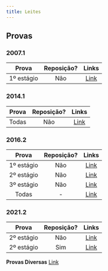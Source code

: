 ```yaml
---
title: Leites
---
```


## Provas

### 2007.1

| **Prova**  | **Reposição?** |                                                                  **Links**                                                                  |
| :--------: | :------------: | :-----------------------------------------------------------------------------------------------------------------------------------------: |
| 1º estágio |      Não       | [Link](https://docs.google.com/document/d/1JSy9g0g3zY2xSyUeIo9TE0Tl211wT9OS/edit?usp=sharing&ouid=108603458023650565387&rtpof=true&sd=true) |

### 2014.1

| **Prova** | **Reposição?** |                                         **Links**                                          |
| :-------: | :------------: | :----------------------------------------------------------------------------------------: |
|   Todas   |      Não       | [Link](https://drive.google.com/file/d/16e_hctXJGz4V5UjB5p6vTVQl36RZuZWx/view?usp=sharing) |

### 2016.2

| **Prova**  | **Reposição?** |                                          **Links**                                           |
| :--------: | :------------: | :------------------------------------------------------------------------------------------: |
| 1º estágio |      Não       | [Link](https://drive.google.com/drive/folders/1kE4dqrVt821fKkeDrnGua5rvw3ymmiJ6?usp=sharing) |
| 2º estágio |      Não       |  [Link](https://drive.google.com/file/d/1lxKmCegNU-H8p8ISu57BJddwGD6WQgju/view?usp=sharing)  |
| 3º estágio |      Não       |  [Link](https://drive.google.com/file/d/1PKcWk7pZ14tk8YRAq7-ssjvJclTMosUs/view?usp=sharing)  |
|   Todas    |       -        |  [Link](https://drive.google.com/file/d/1Ixo86r5CqNorClSD4UQaYcUQghA1hHcb/view?usp=sharing)  |

### 2021.2

| **Prova**  | **Reposição?** |                                          **Links**                                           |
| :--------: | :------------: | :------------------------------------------------------------------------------------------: |
| 2º estágio |      Não       | [Link](https://drive.google.com/drive/folders/1oTft7BrrAqAzmaHW5RJfaldaQ2dGPecN?usp=sharing) |
| 2º estágio |      Sim       | [Link](https://drive.google.com/drive/folders/1PSNgQDRLkutql-WwyyX1_HvanTztbet0?usp=sharing) |

**Provas Diversas** [Link](https://drive.google.com/drive/folders/1ipOYwTLeMuNiWUmpcujc9joPpr7scR8B?usp=sharing)
